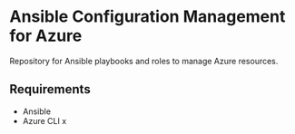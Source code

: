 # Ansible Configuration Management for Azure
Repository for Ansible playbooks and roles to manage Azure resources.

## Requirements
- Ansible
- Azure CLI x